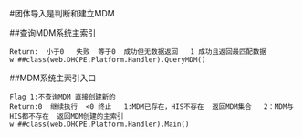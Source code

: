 #团体导入是判断和建立MDM

##查询MDM系统主索引

	Return:  小于0   失败  等于0  成功但无数据返回   1 成功且返回最匹配数据  
	w ##class(web.DHCPE.Platform.Handler).QueryMDM()
	 



##MDM系统主索引入口

	Flag 1:不查询MDM 直接创建新的
	Return:0  继续执行  <0 终止   1:MDM已存在，HIS不存在  返回MDM集合   2：MDM与HIS都不存在  返回MDM创建的主索引
	w ##class(web.DHCPE.Platform.Handler).Main()